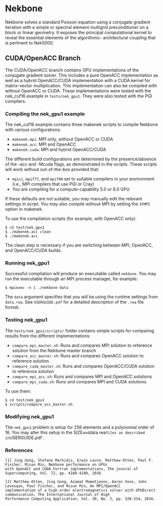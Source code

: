 Nekbone
=======

Nekbone solves a standard Poisson equation using a conjugate gradient iteration
with a simple or spectral element multigrid preconditioner on a block or linear
geometry. It exposes the principal computational kernel to reveal the essential
elements of the algorithmic- architectural coupling that is pertinent to
Nek5000.

CUDA/OpenACC Branch
-------------------

The CUDA/OpenACC branch contains GPU implementations of the conjugate gradient
solver. This includes a pure OpenACC implementation as well as a hybrid
OpenACC/CUDA implementation with a CUDA kernel for matrix-vector
multiplication.  This implementation can also be compiled with without OpenACC
or CUDA.  These implementations were tested with the nek\_cuf16 example in
`tests/nek_gpu1`.  They were also tested with the PGI compilers.  

### Compiling the nek\_gpu1 example

The nek\_cuf16 example contains three makenek scripts to compile Nekbone with
various configurations:

* `makenek.mpi`: MPI only, without OpenACC or CUDA
* `makenek.acc`: MPI and OpenACC
* `makenek.cuda`: MPI and hybrid OpenACC/CUDA

The different build configurations are determined by the presence/absence of
the -acc and -Mcuda flags, as demonstrated in the scripts.  These scripts will
work without out-of-the-box provided that:

* `mpicc`, `mpif77`, and `mpif90` set to suitable compilers in your environment
  (i.e., MPI compilers that use PGI or Cray)
* You are compiling for a compute-capability 5.0 or 6.0 GPU

If these defaults are not suitable, you may manually edit the relevant settings
in script.  You may also compile without MPI by setting the `IFMPI` option in
makenek.

To use the compilation scripts (for example, with OpenACC only):

```
$ cd test/nek_gpu1
$ ./makenek.acc clean
$ ./makenek.acc
```

The clean step is necessary if you are switching between MPI, OpenACC, and
OpenACC/CUDA builds.  

### Running nek\_gpu1

Successful compilation will produce an executable called `nekbone`.  You may
run the executable through an MPI process manager, for example:

```
$ mpiexec -n 1 ./nekbone data
```

The `data` argument specifies that you will be using the runtime settings from
`data.rea`.  See `USERGUIDE.pdf` for a detailed description of the `.rea` file
format.

### Testing nek\_gpu1

The `tests/nek_gpu1/scripts/` folder contains simple scripts for comparing
results from the different implementations:
* `compare_mpi_master.sh`: Runs and compares MPI solution to reference solution
  from the Nekbone master branch
* `compare_acc_master.sh`: Runs and compares OpenACC solution to reference
  solution 
* `compare_cuda_master.sh`: Runs and compares OpenACC/CUDA solution to
  reference solution
* `compare_mpi_acc.sh`: Runs and compares MPI and OpenACC solutions
* `compare_mpi_cuda.sh`: Runs and compares MPI and CUDA solutions

To use them:

```
$ cd test/nek_gpu1
$ scripts/compare_acc_master.sh
```

### Modifying nek\_gpu1

The `nek_gpu1` problem is setup for 256 elements and a polynomial order of 16.
You may alter this setup in the SIZE` and `data.rea` files as described in
`USERGUIDE.pdf`.  


### References
```
[1] Jing Gong, Stefano Markidis, Erwin Laure, Matthew Otten, Paul F. Fischer, Misun Min, Nekbone performance on GPUs 
with OpenACC and CUDA Fortran implementations, The jounral of Supercomputing, Vol. 72, pp. 4160-4180, 2016.

[2] Matthew Otten, Jing Gong, Azamat Mametjanov, Aaron Vose, John Levesque, Paul Fischer, and Misun Min, An MPI/OpenACC 
implementation of a high order electromagnetics solver with GPUDirect communication, The International Journal of High 
Performance Computing Application, Vol. 30, No. 3, pp. 320-334, 2016. 
```
